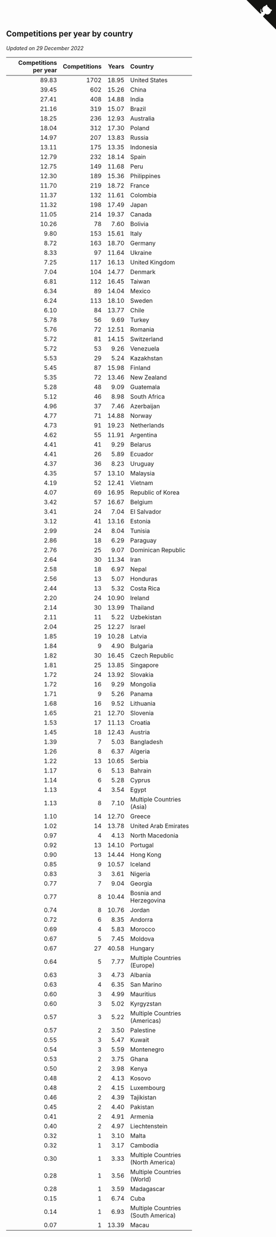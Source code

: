 ## Competitions per year by country

*Updated on 29 December 2022*

| Competitions per year | Competitions | Years | Country |
| ---: | ---: | ---: | :--- |
| 89.83 | 1702 | 18.95 | United States |
| 39.45 | 602 | 15.26 | China |
| 27.41 | 408 | 14.88 | India |
| 21.16 | 319 | 15.07 | Brazil |
| 18.25 | 236 | 12.93 | Australia |
| 18.04 | 312 | 17.30 | Poland |
| 14.97 | 207 | 13.83 | Russia |
| 13.11 | 175 | 13.35 | Indonesia |
| 12.79 | 232 | 18.14 | Spain |
| 12.75 | 149 | 11.68 | Peru |
| 12.30 | 189 | 15.36 | Philippines |
| 11.70 | 219 | 18.72 | France |
| 11.37 | 132 | 11.61 | Colombia |
| 11.32 | 198 | 17.49 | Japan |
| 11.05 | 214 | 19.37 | Canada |
| 10.26 | 78 | 7.60 | Bolivia |
| 9.80 | 153 | 15.61 | Italy |
| 8.72 | 163 | 18.70 | Germany |
| 8.33 | 97 | 11.64 | Ukraine |
| 7.25 | 117 | 16.13 | United Kingdom |
| 7.04 | 104 | 14.77 | Denmark |
| 6.81 | 112 | 16.45 | Taiwan |
| 6.34 | 89 | 14.04 | Mexico |
| 6.24 | 113 | 18.10 | Sweden |
| 6.10 | 84 | 13.77 | Chile |
| 5.78 | 56 | 9.69 | Turkey |
| 5.76 | 72 | 12.51 | Romania |
| 5.72 | 81 | 14.15 | Switzerland |
| 5.72 | 53 | 9.26 | Venezuela |
| 5.53 | 29 | 5.24 | Kazakhstan |
| 5.45 | 87 | 15.98 | Finland |
| 5.35 | 72 | 13.46 | New Zealand |
| 5.28 | 48 | 9.09 | Guatemala |
| 5.12 | 46 | 8.98 | South Africa |
| 4.96 | 37 | 7.46 | Azerbaijan |
| 4.77 | 71 | 14.88 | Norway |
| 4.73 | 91 | 19.23 | Netherlands |
| 4.62 | 55 | 11.91 | Argentina |
| 4.41 | 41 | 9.29 | Belarus |
| 4.41 | 26 | 5.89 | Ecuador |
| 4.37 | 36 | 8.23 | Uruguay |
| 4.35 | 57 | 13.10 | Malaysia |
| 4.19 | 52 | 12.41 | Vietnam |
| 4.07 | 69 | 16.95 | Republic of Korea |
| 3.42 | 57 | 16.67 | Belgium |
| 3.41 | 24 | 7.04 | El Salvador |
| 3.12 | 41 | 13.16 | Estonia |
| 2.99 | 24 | 8.04 | Tunisia |
| 2.86 | 18 | 6.29 | Paraguay |
| 2.76 | 25 | 9.07 | Dominican Republic |
| 2.64 | 30 | 11.34 | Iran |
| 2.58 | 18 | 6.97 | Nepal |
| 2.56 | 13 | 5.07 | Honduras |
| 2.44 | 13 | 5.32 | Costa Rica |
| 2.20 | 24 | 10.90 | Ireland |
| 2.14 | 30 | 13.99 | Thailand |
| 2.11 | 11 | 5.22 | Uzbekistan |
| 2.04 | 25 | 12.27 | Israel |
| 1.85 | 19 | 10.28 | Latvia |
| 1.84 | 9 | 4.90 | Bulgaria |
| 1.82 | 30 | 16.45 | Czech Republic |
| 1.81 | 25 | 13.85 | Singapore |
| 1.72 | 24 | 13.92 | Slovakia |
| 1.72 | 16 | 9.29 | Mongolia |
| 1.71 | 9 | 5.26 | Panama |
| 1.68 | 16 | 9.52 | Lithuania |
| 1.65 | 21 | 12.70 | Slovenia |
| 1.53 | 17 | 11.13 | Croatia |
| 1.45 | 18 | 12.43 | Austria |
| 1.39 | 7 | 5.03 | Bangladesh |
| 1.26 | 8 | 6.37 | Algeria |
| 1.22 | 13 | 10.65 | Serbia |
| 1.17 | 6 | 5.13 | Bahrain |
| 1.14 | 6 | 5.28 | Cyprus |
| 1.13 | 4 | 3.54 | Egypt |
| 1.13 | 8 | 7.10 | Multiple Countries (Asia) |
| 1.10 | 14 | 12.70 | Greece |
| 1.02 | 14 | 13.78 | United Arab Emirates |
| 0.97 | 4 | 4.13 | North Macedonia |
| 0.92 | 13 | 14.10 | Portugal |
| 0.90 | 13 | 14.44 | Hong Kong |
| 0.85 | 9 | 10.57 | Iceland |
| 0.83 | 3 | 3.61 | Nigeria |
| 0.77 | 7 | 9.04 | Georgia |
| 0.77 | 8 | 10.44 | Bosnia and Herzegovina |
| 0.74 | 8 | 10.76 | Jordan |
| 0.72 | 6 | 8.35 | Andorra |
| 0.69 | 4 | 5.83 | Morocco |
| 0.67 | 5 | 7.45 | Moldova |
| 0.67 | 27 | 40.58 | Hungary |
| 0.64 | 5 | 7.77 | Multiple Countries (Europe) |
| 0.63 | 3 | 4.73 | Albania |
| 0.63 | 4 | 6.35 | San Marino |
| 0.60 | 3 | 4.99 | Mauritius |
| 0.60 | 3 | 5.02 | Kyrgyzstan |
| 0.57 | 3 | 5.22 | Multiple Countries (Americas) |
| 0.57 | 2 | 3.50 | Palestine |
| 0.55 | 3 | 5.47 | Kuwait |
| 0.54 | 3 | 5.59 | Montenegro |
| 0.53 | 2 | 3.75 | Ghana |
| 0.50 | 2 | 3.98 | Kenya |
| 0.48 | 2 | 4.13 | Kosovo |
| 0.48 | 2 | 4.15 | Luxembourg |
| 0.46 | 2 | 4.39 | Tajikistan |
| 0.45 | 2 | 4.40 | Pakistan |
| 0.41 | 2 | 4.91 | Armenia |
| 0.40 | 2 | 4.97 | Liechtenstein |
| 0.32 | 1 | 3.10 | Malta |
| 0.32 | 1 | 3.17 | Cambodia |
| 0.30 | 1 | 3.33 | Multiple Countries (North America) |
| 0.28 | 1 | 3.56 | Multiple Countries (World) |
| 0.28 | 1 | 3.59 | Madagascar |
| 0.15 | 1 | 6.74 | Cuba |
| 0.14 | 1 | 6.93 | Multiple Countries (South America) |
| 0.07 | 1 | 13.39 | Macau |


<a href="https://github.com/jonatanklosko/wca_statistics" class="github-corner" aria-label="View source on Github"><svg width="80" height="80" viewBox="0 0 250 250" style="fill:#151513; color:#fff; position: absolute; top: 0; border: 0; right: 0;" aria-hidden="true"><path d="M0,0 L115,115 L130,115 L142,142 L250,250 L250,0 Z"></path><path d="M128.3,109.0 C113.8,99.7 119.0,89.6 119.0,89.6 C122.0,82.7 120.5,78.6 120.5,78.6 C119.2,72.0 123.4,76.3 123.4,76.3 C127.3,80.9 125.5,87.3 125.5,87.3 C122.9,97.6 130.6,101.9 134.4,103.2" fill="currentColor" style="transform-origin: 130px 106px;" class="octo-arm"></path><path d="M115.0,115.0 C114.9,115.1 118.7,116.5 119.8,115.4 L133.7,101.6 C136.9,99.2 139.9,98.4 142.2,98.6 C133.8,88.0 127.5,74.4 143.8,58.0 C148.5,53.4 154.0,51.2 159.7,51.0 C160.3,49.4 163.2,43.6 171.4,40.1 C171.4,40.1 176.1,42.5 178.8,56.2 C183.1,58.6 187.2,61.8 190.9,65.4 C194.5,69.0 197.7,73.2 200.1,77.6 C213.8,80.2 216.3,84.9 216.3,84.9 C212.7,93.1 206.9,96.0 205.4,96.6 C205.1,102.4 203.0,107.8 198.3,112.5 C181.9,128.9 168.3,122.5 157.7,114.1 C157.9,116.9 156.7,120.9 152.7,124.9 L141.0,136.5 C139.8,137.7 141.6,141.9 141.8,141.8 Z" fill="currentColor" class="octo-body"></path></svg></a><style>.github-corner:hover .octo-arm{animation:octocat-wave 560ms ease-in-out}@keyframes octocat-wave{0%,100%{transform:rotate(0)}20%,60%{transform:rotate(-25deg)}40%,80%{transform:rotate(10deg)}}@media (max-width:500px){.github-corner:hover .octo-arm{animation:none}.github-corner .octo-arm{animation:octocat-wave 560ms ease-in-out}}</style>
